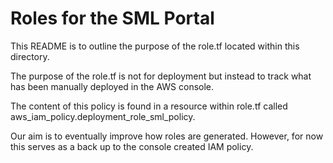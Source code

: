 # Roles for the SML Portal

This README is to outline the purpose of the role.tf located within this directory.

The purpose of the role.tf is not for deployment but instead to track what has been manually deployed in the AWS console.

The content of this policy is found in a resource within role.tf called aws_iam_policy.deployment_role_sml_policy. 

Our aim is to eventually improve how roles are generated. However, for now this serves as a back up to the console created IAM policy.